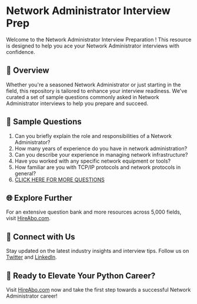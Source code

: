 # Network Administrator Interview Prep

Welcome to the Network Administrator Interview Preparation ! This resource is designed to help you ace your Network Administrator interviews with confidence.

## 🚀 Overview

Whether you're a seasoned Network Administrator or just starting in the field, this repository is tailored to enhance your interview readiness. We've curated a set of sample questions commonly asked in Network Administrator interviews to help you prepare and succeed.

## 📝 Sample Questions

1. Can you briefly explain the role and responsibilities of a Network Administrator?
2. How many years of experience do you have in network administration?
3. Can you describe your experience in managing network infrastructure?
4. Have you worked with any specific network equipment or tools?
5. How familiar are you with TCP/IP protocols and network protocols in general?
6. [CLICK HERE FOR MORE QUESTIONS](https://hireabo.com/job/0_1_2/Network%20Administrator)

## 🌐 Explore Further

For an extensive question bank and more resources across 5,000 fields, visit [HireAbo.com](https://www.hireabo.com).

## 📱 Connect with Us

Stay updated on the latest industry insights and interview tips. Follow us on [Twitter](https://twitter.com/hireabo) and [LinkedIn](https://www.linkedin.com/in/hire-abo-3609972a8/).

## 🚀 Ready to Elevate Your Python Career?

Visit [HireAbo.com](https://www.hireabo.com) now and take the first step towards a successful Network Administrator career!